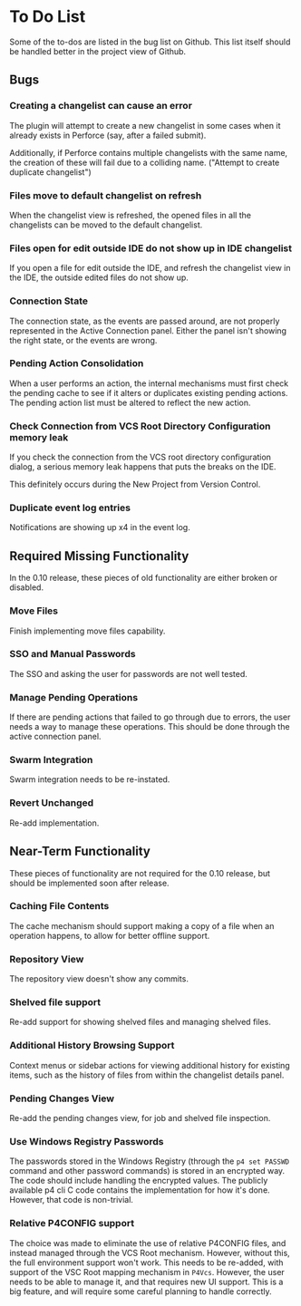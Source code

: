 # To Do List

Some of the to-dos are listed in the bug list on Github.  This list itself should be handled better in the project view of Github.



## Bugs

### Creating a changelist can cause an error

The plugin will attempt to create a new changelist in some cases when it already exists in Perforce (say, after a failed submit).

Additionally, if Perforce contains multiple changelists with the same name, the creation of these will fail due to a colliding name. ("Attempt to create duplicate changelist")

### Files move to default changelist on refresh

When the changelist view is refreshed, the opened files in all the changelists can be moved to the default changelist.

### Files open for edit outside IDE do not show up in IDE changelist

If you open a file for edit outside the IDE, and refresh the changelist view in the IDE, the outside edited files do not show up.

### Connection State

The connection state, as the events are passed around, are not properly represented in the Active Connection panel.  Either the panel isn't showing the right state, or the events are wrong.

### Pending Action Consolidation

When a user performs an action, the internal mechanisms must first check the pending cache to see if it alters or duplicates existing pending actions.  The pending action list must be altered to reflect the new action. 

### Check Connection from VCS Root Directory Configuration memory leak

If you check the connection from the VCS root directory configuration dialog, a serious memory leak happens that puts the breaks on the IDE.

This definitely occurs during the New Project from Version Control.

### Duplicate event log entries

Notifications are showing up x4 in the event log.



## Required Missing Functionality

In the 0.10 release, these pieces of old functionality are either broken or disabled.

### Move Files

Finish implementing move files capability.

### SSO and Manual Passwords

The SSO and asking the user for passwords are not well tested.

### Manage Pending Operations

If there are pending actions that failed to go through due to errors, the user needs a way to manage these operations.  This should be done through the active connection panel.

### Swarm Integration

Swarm integration needs to be re-instated.

### Revert Unchanged

Re-add implementation.



## Near-Term Functionality

These pieces of functionality are not required for the 0.10 release, but should be implemented soon after release.

### Caching File Contents

The cache mechanism should support making a copy of a file when an operation happens, to allow for better offline support.

### Repository View

The repository view doesn't show any commits.

### Shelved file support

Re-add support for showing shelved files and managing shelved files.

### Additional History Browsing Support

Context menus or sidebar actions for viewing additional history for existing items, such as the history of files from within the changelist details panel. 

### Pending Changes View

Re-add the pending changes view, for job and shelved file inspection.

### Use Windows Registry Passwords

The passwords stored in the Windows Registry (through the `p4 set PASSWD` command and other password commands) is stored
in an encrypted way.  The code should include handling the encrypted values.  The publicly available p4 cli C code
contains the implementation for how it's done.  However, that code is non-trivial. 

### Relative P4CONFIG support

The choice was made to eliminate the use of relative P4CONFIG files, and instead managed through the VCS Root mechanism.
However, without this, the full environment support won't work.  This needs to be re-added, with support of the VSC Root
mapping mechanism in `P4Vcs`.  However, the user needs to be able to manage it, and that requires new UI support.  This
is a big feature, and will require some careful planning to handle correctly.
